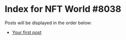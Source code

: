 # Index for NFT World #8038
Posts will be displayed in the order below:

- [Your first post](./001-first.md)

